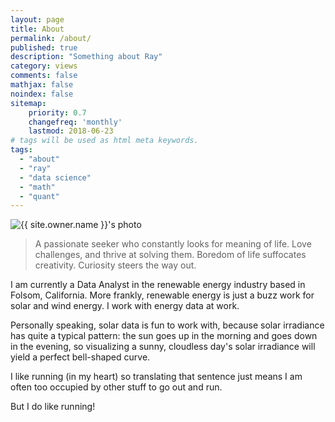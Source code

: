 ```yaml
---
layout: page
title: About
permalink: /about/
published: true
description: "Something about Ray"
category: views
comments: false
mathjax: false
noindex: false
sitemap:
    priority: 0.7
    changefreq: 'monthly'
    lastmod: 2018-06-23
# tags will be used as html meta keywords.    
tags:
  - "about"
  - "ray"
  - "data science"
  - "math"
  - "quant"
---
```


<div class="post-author text-center">                       
<img src="{{ site.urlimg }}{{ site.owner.avatar }}" alt="{{ site.owner.name }}'s photo" itemprop="image" class="post-avatar img-circle img-responsive"/> 
</div>

>A passionate seeker who constantly looks for meaning of life. Love challenges, and thrive at solving them. Boredom of life suffocates creativity. Curiosity steers the way out.

I am currently a Data Analyst in the renewable energy industry based in Folsom, California. More frankly, renewable energy is just a buzz work for solar and wind energy. I work with energy data at work. 

Personally speaking, solar data is fun to work with, because solar irradiance has quite a typical pattern: the sun goes up in the morning and goes down in the evening, so visualizing a sunny, cloudless day's solar irradiance will yield a perfect bell-shaped curve. 

I like running (in my heart) so translating that sentence just means I am often too occupied by other stuff to go out and run. 

But I do like running!